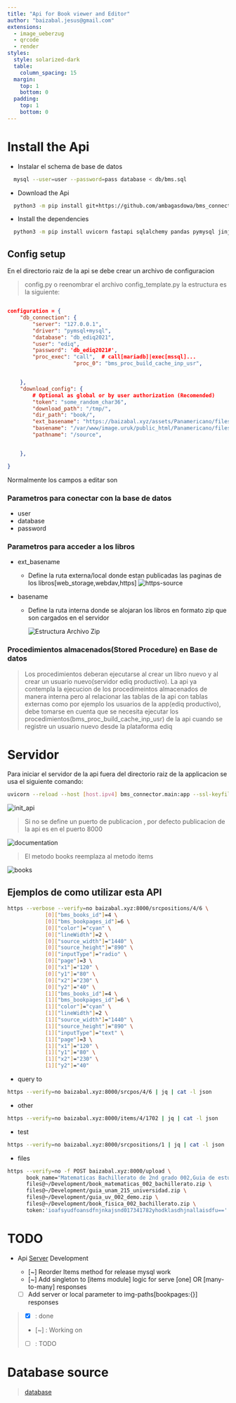 ```yaml
---
title: "Api for Book viewer and Editor"
author: "baizabal.jesus@gmail.com"
extensions:
  - image_ueberzug
  - qrcode
  - render
styles:
  style: solarized-dark
  table:
    column_spacing: 15
  margin:
    top: 1
    bottom: 0
  padding:
    top: 1
    bottom: 0
---
```


# Install the Api

- Instalar el schema de base de datos

```bash
  mysql --user=user --password=pass database < db/bms.sql
```

- Download the Api

```bash
  python3 -m pip install git+https://github.com/ambagasdowa/bms_connector.git@release

```

- Install the dependencies

```bash
  python3 -m pip install uvicorn fastapi sqlalchemy pandas pymysql jinja2 python-multipart
```

## Config setup

En el directorio raiz de la api se debe crear un archivo de configuracion

> config.py
> o reenombrar el archivo
> config_template.py
> la estructura es la siguiente:

```json

configuration = {
    "db_connection": {
        "server": "127.0.0.1",
        "driver": "pymsql+mysql",
        "database": "db_ediq2021",
        "user": "ediq",
        "password": 'db_ediq2021#',
        "proc_exec": "call",  # call[mariadb]|exec[mssql]...
                     "proc_0": "bms_proc_build_cache_inp_usr",


    },
    "download_config": {
        # Optional as global or by user authorization (Recomended)
        "token": "some_random_char36",
        "download_path": "/tmp/",
        "dir_path": "book/",
        "ext_basename": "https://baizabal.xyz/assets/Panamericano/files",
        "basename": "/var/www/image.uruk/public_html/Panamericano/files",
        "pathname": "/source",


    },

}

```

Normalmente los campos a editar son

### Parametros para conectar con la base de datos

- user
- database
- password

### Parametros para acceder a los libros

- ext_basename

  - Define la ruta externa/local donde estan publicadas las paginas de los libros[web_storage,webdav,https]
    ![https-source](./img/http_book_source.png "Libros publlicados mediante un recurso web")

- basename

  - Define la ruta interna donde se alojaran los libros en formato zip que son cargados en el servidor

    ![Estructura Archivo Zip](./img/pages_001.png "Estructura del Archivo Zip")

### Procedimientos almacenados(Stored Procedure) en Base de datos

> Los procedimientos deberan ejecutarse al crear un libro nuevo y al crear un
> usuario nuevo(servidor ediq productivo). La api ya contempla la ejecucion de los procedimeintos almacenados
> de manera interna pero al relacionar las tablas de la api con tablas externas como
> por ejemplo los usuarios de la app(ediq productivo), debe tomarse en cuenta que se necesita
> ejecutar los procedimientos(bms_proc_build_cache_inp_usr) de la api cuando se registre un usuario
> nuevo desde la plataforma ediq

# Servidor

Para iniciar el servidor de la api
fuera del directorio raiz de la applicacion
se usa el siguiente comando:

```bash
uvicorn --reload --host [host.ipv4] bms_connector.main:app --ssl-keyfile=privkey.pem --ssl-certfile=fullchain.pem --ssl-keyfile-password=[password|None]

```

![init_api](img/uvicorn_init_api.png "Initilizing the api engine")

> Si no se define un puerto de publicacion , por defecto publicacion de la api es en el puerto 8000

![documentation](./img/uvicorn_doc_api.png "Documentacion de la api")

> El metodo books reemplaza al metodo items

![books](./img/uvicorn_books_api.png "Books Method")

## Ejemplos de como utilizar esta API

```bash
https --verbose --verify=no baizabal.xyz:8000/srcpositions/4/6 \
            [0]["bms_books_id"]=4 \
            [0]["bms_bookpages_id"]=6 \
            [0]["color"]="cyan" \
            [0]["lineWidth"]=2 \
            [0]["source_width"]="1440" \
            [0]["source_height"]="890" \
            [0]["inputType"]="radio" \
            [0]["page"]=3 \
            [0]["x1"]="120" \
            [0]["y1"]="80" \
            [0]["x2"]="230" \
            [0]["y2"]="40" \
            [1]["bms_books_id"]=4 \
            [1]["bms_bookpages_id"]=6 \
            [1]["color"]="cyan" \
            [1]["lineWidth"]=2 \
            [1]["source_width"]="1440" \
            [1]["source_height"]="890" \
            [1]["inputType"]="text" \
            [1]["page"]=3 \
            [1]["x1"]="120" \
            [1]["y1"]="80" \
            [1]["x2"]="230" \
            [1]["y2"]="40"
```

- query to

```bash
https --verify=no baizabal.xyz:8000/srcpos/4/6 | jq | cat -l json
```

- other

```bash
https --verify=no baizabal.xyz:8000/items/4/1702 | jq | cat -l json
```

- test

```bash
https --verify=no baizabal.xyz:8000/srcpositions/1 | jq | cat -l json
```

- files

```bash
https --verify=no -f POST baizabal.xyz:8000/upload \
      book_name="Matematicas Bachillerato de 2nd grado 002,Guia de estudio para ingreso a la unam 002,Guia de Estudio para la UV 002, Libro Fisica 2nd semestre de Bachillerato 002" \
      files@~/Development/book_matematicas_002_bachillerato.zip \
      files@~/Development/guia_unam_215_universidad.zip \
      files@~/Development/guia_uv_002_demo.zip \
      files@~/Development/book_fisica_002_bachillerato.zip \
      token:'ioafsyudfoansdfnjnkajsnd017341782yhodklasdhjnallaisdfu=='
```

# TODO

- Api [Server](https://github.com/ambagasdowa/bms_connector.git) Development

  - [~] Reorder Items method for release mysql work
  - [~] Add singleton to [items module] logic for serve [one] OR [many-to-many] responses
  - [ ] Add server or local parameter to img-paths[bookpages:{}] responses

> - [x] : done
> - [~] : Working on
> - [ ] : TODO

# Database source

> [database](https://gitlab.com/ambagasdowa/sql/-/raw/master/mariadb/panamericano/bms.sql)

